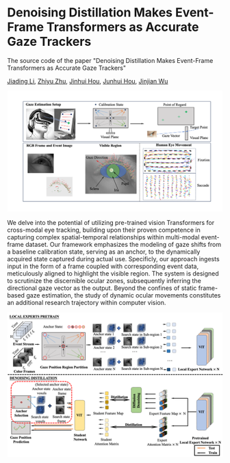 # Denoising Distillation Makes Event-Frame Transformers as Accurate Gaze Trackers

The source code of the paper "Denoising Distillation Makes Event-Frame Transformers as Accurate Gaze Trackers"


[Jiading Li](https://alexander-kirillov.github.io/), [Zhiyu Zhu](https://scholars.cityu.edu.hk/en/persons/zhiyu-zhu(5432dc82-cfd7-473d-afbb-fa6d4cf25331).html), [Jinhui Hou](https://scholars.cityu.edu.hk/en/persons/jinhui-hou(4a1e6c89-e054-420a-bb67-fce3c89ee7eb).html), [Junhui Hou](https://scholars.cityu.edu.hk/en/persons/junhui-hou(1e5e437a-b84d-471d-af08-5f13a2d0b1c3).html), [Jinjian Wu](https://web.xidian.edu.cn/wjj/)


![Overview](asset/overview.png?raw=true)

We delve into the potential of utilizing pre-trained vision Transformers for cross-modal eye tracking, building upon their proven competence in capturing complex spatial-temporal relationships within multi-modal event-frame dataset. Our framework emphasizes the modeling of gaze shifts from a baseline calibration state, serving as an anchor, to the dynamically acquired state captured during actual use. Specificly, our approach ingests input in the form of a frame coupled with corresponding event data, meticulously aligned to highlight the visible region. The system is designed to scrutinize the discernible ocular zones, subsequently inferring the directional gaze vector as the output. Beyond the confines of static frame-based gaze estimation, the study of dynamic ocular movements constitutes an additional research trajectory within computer vision.

![Framework](asset/twostage.png?raw=true)
